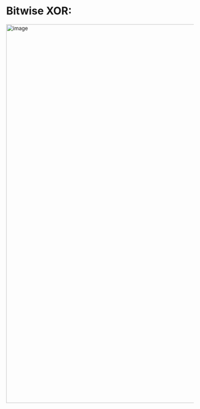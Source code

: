# Bitwise XOR:

<img width="1018" alt="image" src="https://user-images.githubusercontent.com/35987583/161247034-938f60af-bb08-45a3-baa5-4b046b08fea1.png">
